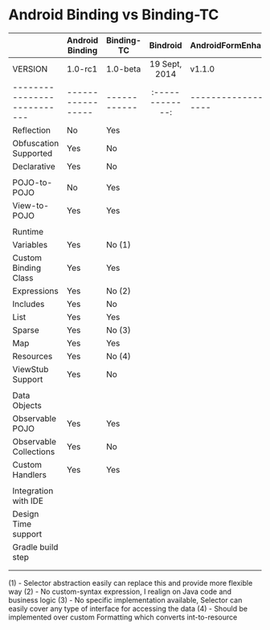 # Android Binding vs Binding-TC

|                           | Android Binding | Binding-TC |    Bindroid   | AndroidFormEnhancer |
|---------------------------|-----------------|------------|:-------------:|---------------------|
| VERSION                   |     1.0-rc1     |  1.0-beta  | 19 Sept, 2014 |        v1.1.0       |
|---------------------------|-----------------|------------|:-------------:|---------------------|
| Reflection                |        No       |     Yes    |               |                     |
| Obfuscation Supported     |       Yes       |     No     |               |                     |
| Declarative               |       Yes       |     No     |               |                     |
|                           |                 |            |               |                     |
| POJO-to-POJO              |        No       |     Yes    |               |                     |
| View-to-POJO              |       Yes       |     Yes    |               |                     |
|                           |                 |            |               |                     |
| Runtime                   |                 |            |               |                     |
|   Variables               |       Yes       |     No  (1)|               |                     |
|   Custom Binding Class    |       Yes       |     Yes    |               |                     |
|   Expressions             |       Yes       |     No  (2)|               |                     |
|   Includes                |       Yes       |     No     |               |                     |
|   List                    |       Yes       |     Yes    |               |                     |
|   Sparse                  |       Yes       |     No  (3)|               |                     |
|   Map                     |       Yes       |     Yes    |               |                     |
|   Resources               |       Yes       |     No  (4)|               |                     |
|   ViewStub Support        |       Yes       |     No     |               |                     |
|                           |                 |            |               |                     |
| Data Objects              |                 |            |               |                     |
|   Observable POJO         |       Yes       |     Yes    |               |                     |
|   Observable Collections  |       Yes       |     No     |               |                     |
|   Custom Handlers         |       Yes       |     Yes    |               |                     |
|                           |                 |            |               |                     |
| Integration with IDE      |                 |            |               |                     |
|   Design Time support     |                 |            |               |                     |
|   Gradle build step       |                 |            |               |                     |
|                           |                 |            |               |                     |
|                           |                 |            |               |                     |

(1) - Selector abstraction easily can replace this and provide more flexible way
(2) - No custom-syntax expression, I realign on Java code and business logic
(3) - No specific implementation available, Selector can easily cover any type of interface for accessing the data
(4) - Should be implemented over custom Formatting which converts int-to-resource

[1]: https://developer.android.com/intl/ru/tools/data-binding/guide.html
[2]: https://github.com/depoll/bindroid
[3]: https://github.com/ksoichiro/AndroidFormEnhancer

[99]: http://www.tablesgenerator.com/markdown_tables